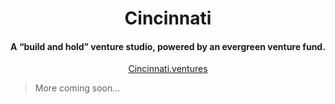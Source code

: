 

<h1 align='center'>Cincinnati</h1>
<h4 align='center'>A “build and hold” venture studio, powered by an evergreen venture fund.</h4>
<div align='center'>
<a href='https://cincinnati.ventures/' target='_blank'>Cincinnati.ventures</a>
</div>

> More coming soon...
